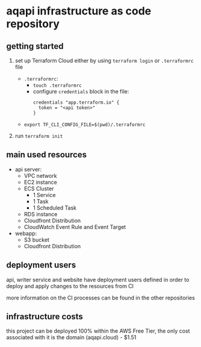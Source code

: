 # aqapi infrastructure as code repository

## getting started

1. set up Terraform Cloud either by using `terraform login` or `.terraformrc` file

   - `.terraformrc`:
     - `touch .terraformrc`
     - configure `credentials` block in the file:
       ```
       credentials "app.terraform.io" {
         token = "<api token>"
       }
       ```
   - `export TF_CLI_CONFIG_FILE=$(pwd)/.terraformrc`

2. run `terraform init`

## main used resources

- api server:
  - VPC network
  - EC2 instance
  - ECS Cluster
    - 1 Service
    - 1 Task
    - 1 Scheduled Task
  - RDS instance
  - Cloudfront Distribution
  - CloudWatch Event Rule and Event Target
- webapp:
  - S3 bucket
  - Cloudfront Distribution

## deployment users

api, writer service and website have deployment users defined in order to deploy and apply changes to the resources from CI

more information on the CI processes can be found in the other repositories

## infrastructure costs

this project can be deployed 100% within the AWS Free Tier, the only cost associated with it is the domain (aqapi.cloud) - $1.51
